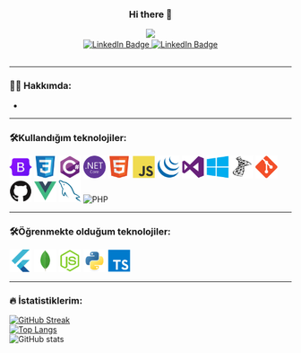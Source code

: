 <div align="center">
    <h3>Hi there 👋</h3>
    <div id="header">
        <img src="https://media1.giphy.com/media/EOmYN5kVP3W2Lyn6dx/giphy.gif" width="100"/>
    </div>
    <div id="badges">
        <a href="https://www.linkedin.com/in/osman-sivrikaya-a27000227/">
            <img src="https://img.shields.io/badge/LinkedIn-blue?style=for-the-badge&logo=linkedin&logoColor=white" alt="LinkedIn Badge"/>
        </a>
        <a href="mailto:osmansivrikaya@outlook.com">
            <img src="https://img.shields.io/badge/Outlook-D14836?style=for-the-badge&logo=gmail&logoColor=white&color=blue" alt="LinkedIn Badge"/>
        </a>
        <br/>
        <img src="https://komarev.com/ghpvc/?username=OsmanSivrikaya&style=flat-square" alt=""/>
    </div>
</div>

<hr/>

### 👨‍💻 Hakkımda:
-

<hr/>

### 🛠️Kullandığım teknolojiler:
<div>
    <img src="https://github.com/devicons/devicon/blob/master/icons/bootstrap/bootstrap-original.svg" title="Bootstrap" alt="Bootstrap" width="40" height="40"/>
    <img src="https://github.com/devicons/devicon/blob/master/icons/css3/css3-original.svg" title="CSS3" alt="CSS3" width="40" height="40"/>
    <img src="https://github.com/devicons/devicon/blob/master/icons/csharp/csharp-original.svg" title="Csharp" alt="Csharp" width="40" height="40"/>
    <img src="https://github.com/devicons/devicon/blob/master/icons/dotnetcore/dotnetcore-original.svg" title="DotnetCore" alt="DotnetCore" width="40" height="40"/>
    <img src="https://github.com/devicons/devicon/blob/master/icons/html5/html5-original.svg" title="CSS3" alt="HTML5" width="HTML5" height="40"/>
    <img src="https://github.com/devicons/devicon/blob/master/icons/javascript/javascript-original.svg" title="JavaScript" alt="JavaScript" width="40" height="40"/>
    <img src="https://github.com/devicons/devicon/blob/master/icons/jquery/jquery-original.svg" title="JQuery" alt="JQuery" width="40" height="40"/>
    <img src="https://github.com/devicons/devicon/blob/master/icons/visualstudio/visualstudio-plain.svg" title="VisualStudio" alt="VisualStudio" width="40" height="40"/>
    <img src="https://github.com/devicons/devicon/blob/master/icons/windows8/windows8-original.svg" title="Windows" alt="Windows" width="40" height="40"/>
    <img src="https://github.com/devicons/devicon/blob/master/icons/microsoftsqlserver/microsoftsqlserver-plain.svg" title="MSSQL" alt="MSSQL" width="40" height="40"/>
    <img src="https://github.com/devicons/devicon/blob/master/icons/git/git-original.svg" title="Git" alt="Git" width="40" height="40"/>
    <img src="https://github.com/devicons/devicon/blob/master/icons/github/github-original.svg" title="GitHub" alt="GitHub" width="40" height="40"/>
  <img src="https://github.com/devicons/devicon/blob/master/icons/vuejs/vuejs-original.svg" title="Vuejs" alt="Vuejs" width="40" height="40"/> 
  <img src="https://github.com/devicons/devicon/blob/master/icons/mysql/mysql-original.svg" title="MySQL" alt="MySQL" width="40" height="40"/>
  <img src="https://github.com/devicons/devicon/blob/icons/php/php-original.svg" title="PHP" alt="PHP" width="40" height="40"/>
  
</div>

<hr/>

### 🛠️Öğrenmekte olduğum teknolojiler:
<div>
    <img src="https://github.com/devicons/devicon/blob/master/icons/flutter/flutter-original.svg" title="Flutter" alt="Flutter" width="40" height="40"/>
    <img src="https://github.com/devicons/devicon/blob/master/icons/mongodb/mongodb-original.svg" title="MongoDb" alt="MongoDb" width="40" height="40"/>
    <img src="https://github.com/devicons/devicon/blob/master/icons/nodejs/nodejs-original.svg" title="NodeJS" alt="NodeJS" width="40" height="40"/>
    <img src="https://github.com/devicons/devicon/blob/master/icons/python/python-original.svg" title="Python" alt="Python" width="40" height="40"/>
    <img src="https://github.com/devicons/devicon/blob/master/icons/typescript/typescript-original.svg" title="Typescript" alt="Typescript" width="40" height="40"/>
</div>

<hr/>

### 🔥 İstatistiklerim:

[![GitHub Streak](http://github-readme-streak-stats.herokuapp.com?user=OsmanSivrikaya&theme=dark&background=000000)](https://git.io/streak-stats)
<br/>
[![Top Langs](https://github-readme-stats.vercel.app/api/top-langs/?username=OsmanSivrikaya&layout=compact&theme=vision-friendly-dark)](https://github.com/anuraghazra/github-readme-stats)
<br/>
![GitHub stats](https://github-readme-stats.vercel.app/api?username=OsmanSivrikaya&show_icons=true&theme=radical)

